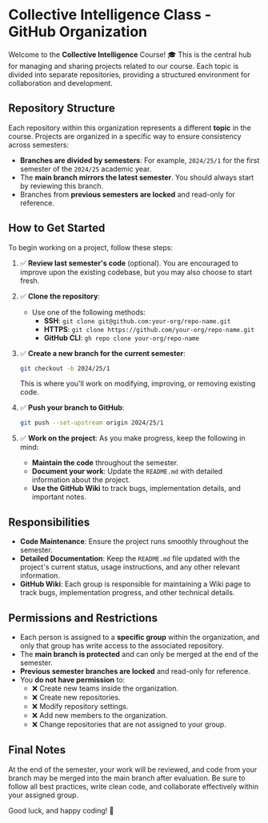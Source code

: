 # Collective Intelligence Class - GitHub Organization

Welcome to the **Collective Intelligence** Course! 🎓 This is the central hub for managing and sharing projects related to our course. Each topic is divided into separate repositories, providing a structured environment for collaboration and development.

## Repository Structure

Each repository within this organization represents a different **topic** in the course. Projects are organized in a specific way to ensure consistency across semesters:

- **Branches are divided by semesters**: For example, `2024/25/1` for the first semester of the `2024/25` academic year.
- The **main branch mirrors the latest semester**. You should always start by reviewing this branch.
- Branches from **previous semesters are locked** and read-only for reference.

## How to Get Started

To begin working on a project, follow these steps:

1. ✅ **Review last semester's code** (optional). You are encouraged to improve upon the existing codebase, but you may also choose to start fresh.
   
2. ✅ **Clone the repository**:
   - Use one of the following methods:
     - **SSH**: `git clone git@github.com:your-org/repo-name.git`
     - **HTTPS**: `git clone https://github.com/your-org/repo-name.git`
     - **GitHub CLI**: `gh repo clone your-org/repo-name`

3. ✅ **Create a new branch for the current semester**:
   ```bash
   git checkout -b 2024/25/1
   ```
   This is where you'll work on modifying, improving, or removing existing code.

4. ✅ **Push your branch to GitHub**:
   ```bash
   git push --set-upstream origin 2024/25/1
   ```

5. ✅ **Work on the project**: As you make progress, keep the following in mind:
   - **Maintain the code** throughout the semester.
   - **Document your work**: Update the `README.md` with detailed information about the project.
   - **Use the GitHub Wiki** to track bugs, implementation details, and important notes.

## Responsibilities

- **Code Maintenance**: Ensure the project runs smoothly throughout the semester.
- **Detailed Documentation**: Keep the `README.md` file updated with the project's current status, usage instructions, and any other relevant information.
- **GitHub Wiki**: Each group is responsible for maintaining a Wiki page to track bugs, implementation progress, and other technical details.
  
## Permissions and Restrictions

- Each person is assigned to a **specific group** within the organization, and only that group has write access to the associated repository.
- The **main branch is protected** and can only be merged at the end of the semester.
- **Previous semester branches are locked** and read-only for reference.
- You **do not have permission** to:
  - ❌ Create new teams inside the organization.
  - ❌ Create new repositories.
  - ❌ Modify repository settings.
  - ❌ Add new members to the organization.
  - ❌ Change repositories that are not assigned to your group.

## Final Notes

At the end of the semester, your work will be reviewed, and code from your branch may be merged into the main branch after evaluation. Be sure to follow all best practices, write clean code, and collaborate effectively within your assigned group.

Good luck, and happy coding! 🚀
